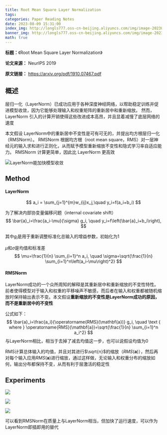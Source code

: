 ```yaml
---
title: Root Mean Square Layer Normalization
tags: 
categories: Paper Reading Notes
date: 2023-08-09 15:31:00
index_img: http://longls777.oss-cn-beijing.aliyuncs.com/img/image-20230810154724678.png
banner_img: http://longls777.oss-cn-beijing.aliyuncs.com/img/image-20230810154017115.png
math: true
---
```


**标题：**《Root Mean Square Layer Normalization》

**论文来源：** NeurIPS 2019

**原文链接：** https://arxiv.org/pdf/1910.07467.pdf



## 概述

层归一化（LayerNorm）已成功应用于各种深度神经网络，以帮助稳定训练并促进模型收敛，因为它能够处理输入和权重矩阵的重新居中和重新缩放。 然而，LayerNorm 引入的计算开销使得这些改进成本高昂，并且显着减慢了底层网络的速度

本文假设 LayerNorm中的重新居中不变性是可有可无的，并提出均方根层归一化（RMSNorm）。 RMSNorm 根据均方根（root mean square，RMS）对一层神经元的输入求和进行正则化，从而赋予模型重新缩放不变性和隐式学习率自适应能力。 RMSNorm 计算更简单，因此比 LayerNorm 更高效

![LayerNorm能加快模型收敛](http://longls777.oss-cn-beijing.aliyuncs.com/img/image-20230810151142179.png)



## Method

#### LayerNorm

$$
a_i = \sum_{j=1}^{m}w_{ij}x_j,\quad y_i=f(a_i+b_i)
$$



为了解决内部协变量偏移问题（internal covariate shift）
$$
\bar{a}_i=\frac{a_i-\mu}{\sigma} g_i, \quad y_i=f\left(\bar{a}_i+b_i\right),
$$


其中$g_i$是用于重新调整标准化总输入的增益参数，初始化为1

$\mu$和$\sigma$是均值和标准差
$$
\mu=\frac{1}{n} \sum_{i=1}^n a_i, \quad \sigma=\sqrt{\frac{1}{n} \sum_{i=1}^n\left(a_i-\mu\right)^2}
$$


#### RMSNorm

LayerNorm成功的一个众所周知的解释是其重新居中和重新缩放的不变性特性。前者使得模型对于输入和权重的平移噪声不敏感，而后者在输入和权重都被随机缩放时保持输出表示不变。本文假设**重新缩放的不变性是LayerNorm成功的原因，而不是重新居中的不变性**

公式如下：
$$
\bar{a}_i=\frac{a_i}{\operatorname{RMS}(\mathbf{a})} g_i, \quad \text { where } \operatorname{RMS}(\mathbf{a})=\sqrt{\frac{1}{n} \sum_{i=1}^n a_i^2}
$$
与LayerNorm相比，相当于去掉了减去均值这一步，也可以说假设均值为0



RMS计算总体输入的均值，并且对其进行$\sqrt{n}$的缩放（$RMS(\boldsymbol{a})$），然后再对每个输入应用$RMS(\boldsymbol{a})$进行缩放，通过这样做，无论输入和权重分布的缩放如何，输出分布都保持不变，从而有利于层激活的稳定性



## Experiments

![](http://longls777.oss-cn-beijing.aliyuncs.com/img/image-20230810153949740.png)

![](http://longls777.oss-cn-beijing.aliyuncs.com/img/image-20230810154017115.png)

![](http://longls777.oss-cn-beijing.aliyuncs.com/img/image-20230810154117090.png)



可以看到RMSNorm在质量上与LayerNorm相当，但加快了运行速度，可以作为LayerNorm即插即用的替代